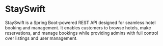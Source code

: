 # StaySwift
StaySwift is a Spring Boot-powered REST API designed for seamless hotel booking and management. It enables customers to browse hotels, make reservations, and manage bookings while providing admins with full control over listings and user management.
